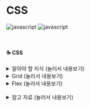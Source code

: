 # CSS
![javascript](https://img.shields.io/badge/Language-CSS-orange?logo=css3)
![javascript](https://img.shields.io/badge/Language-SASS-pink?logo=sass)

<br>

#### ☕ CSS

<details>
<summary> 알아야 할 지식  (눌러서 내용보기) </summary>
<div markdown="1">

</div>
</details>

<details>
<summary> Grid  (눌러서 내용보기) </summary>
<div markdown="1">

![image](https://user-images.githubusercontent.com/22424891/87911287-548b0400-caa6-11ea-94e2-26aa6058420a.png)

https://cssgridgarden.com/#ko

##### What we learn

``` bash
** display: grid **

grid-template-columns, grid-template-rows, grid-template
>> repeat, fr

grid-column-start, grid-column-end, grid-row-start, grid-row-end, grid-area
>> order, span
```

##### solution

https://github.com/mikesmall/css-grid-garden-solutions

</div>
</details>

<details>
<summary> Flex  (눌러서 내용보기) </summary>
<div markdown="1">

![image](https://user-images.githubusercontent.com/22424891/87928707-36ca9880-cac0-11ea-8566-aa3d63cbfdb4.png)

https://flexboxfroggy.com/#ko

##### What we learn

``` bash
** display: flex **

justify-content
>> flex-start, flex-end, center, space-between, space-around

align-items, align-self
>> flex-start, flex-end, center, baseline, stretch

flex-direction
>> row, row-reverse, column, column-reverse, order

flex-wrap
>> no-wrap, wrap, wrap-reverse

flex-flow [flex-direction + flex-wrap]
>> row, row-reverse, column, column-reverse, order && no-wrap, wrap, wrap-reverse

align-content
>> flex-start, flex-end, center, space-between, space-around, stretc
```

</div>
</details>

<br>

<details>
<summary> 참고 자료  (눌러서 내용보기) </summary>
<div markdown="1">

https://heropy.blog/2018/01/31/sass/

</div>
</details>